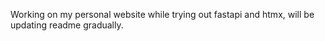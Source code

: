 Working on my personal website while trying out fastapi and htmx, will be updating readme gradually.
